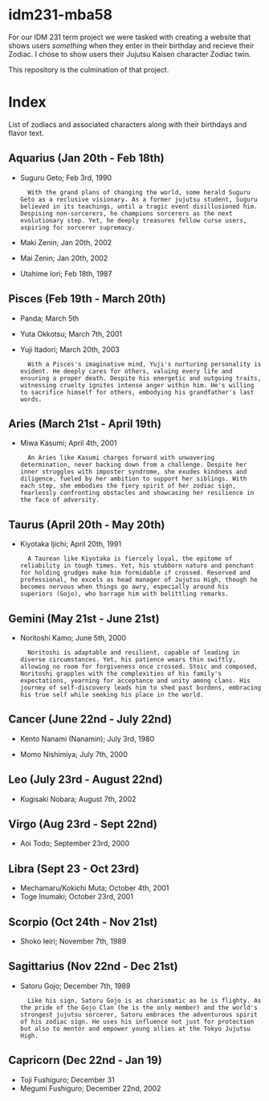 # idm231-mba58

For our IDM 231 term project we were tasked with creating a website that shows users *something* when they enter in their birthday and recieve their Zodiac. I chose to show users their Jujutsu Kaisen character Zodiac twin. 

This repository is the culmination of that project. 

# Index
List of zodiacs and associated characters along with their birthdays and flavor text. 

## Aquarius (Jan 20th - Feb 18th)
- Suguru Geto; Feb 3rd, 1990

        With the grand plans of changing the world, some herald Suguru Geto as a reclusive visionary. As a former jujutsu student, Suguru believed in its teachings, until a tragic event disillusioned him. Despising non-sorcerers, he champions sorcerers as the next evolutionary step. Yet, he deeply treasures fellow curse users, aspiring for sorcerer supremacy.

- Maki Zenin; Jan 20th, 2002
- Mai Zenin; Jan 20th, 2002 
- Utahime Iori; Feb 18th, 1987

## Pisces (Feb 19th - March 20th)
- Panda; March 5th
- Yuta Okkotsu; March 7th, 2001 
- Yuji Itadori; March 20th, 2003

        With a Pisces's imaginative mind, Yuji's nurturing personality is evident. He deeply cares for others, valuing every life and ensuring a proper death. Despite his energetic and outgoing traits, witnessing cruelty ignites intense anger within him. He's willing to sacrifice himself for others, embodying his grandfather's last words.

## Aries (March 21st - April 19th)
- Miwa Kasumi; April 4th, 2001

        An Aries like Kasumi charges forward with unwavering determination, never backing down from a challenge. Despite her inner struggles with imposter syndrome, she exudes kindness and diligence, fueled by her ambition to support her siblings. With each step, she embodies the fiery spirit of her zodiac sign, fearlessly confronting obstacles and showcasing her resilience in the face of adversity.

## Taurus (April 20th - May 20th)
- Kiyotaka Ijichi; April 20th, 1991

        A Taurean like Kiyotaka is fiercely loyal, the epitome of reliability in tough times. Yet, his stubborn nature and penchant for holding grudges make him formidable if crossed. Reserved and professional, he excels as head manager of Jujutsu High, though he becomes nervous when things go awry, especially around his superiors (Gojo), who barrage him with belittling remarks.

## Gemini (May 21st - June 21st)
- Noritoshi Kamo; June 5th, 2000

        Noritoshi is adaptable and resilient, capable of leading in diverse circumstances. Yet, his patience wears thin swiftly, allowing no room for forgiveness once crossed. Stoic and composed, Noritoshi grapples with the complexities of his family's expectations, yearning for acceptance and unity among clans. His journey of self-discovery leads him to shed past burdens, embracing his true self while seeking his place in the world.

## Cancer (June 22nd - July 22nd)
- Kento Nanami (Nanamin); July 3rd, 1980 

        

- Momo Nishimiya; July 7th, 2000

## Leo (July 23rd - August 22nd)
- Kugisaki Nobara; August 7th, 2002

## Virgo (Aug 23rd - Sept 22nd)
- Aoi Todo; September 23rd, 2000

## Libra (Sept 23 - Oct 23rd)
- Mechamaru/Kokichi Muta; October 4th, 2001
- Toge Inumaki; October 23rd, 2001 

## Scorpio (Oct 24th - Nov 21st)
- Shoko Ieiri; November 7th, 1989

## Sagittarius (Nov 22nd - Dec 21st)
- Satoru Gojo; December 7th, 1989

        Like his sign, Satoru Gojo is as charismatic as he is flighty. As the pride of the Gojo Clan (he is the only member) and the world's strongest jujutsu sorcerer, Satoru embraces the adventurous spirit of his zodiac sign. He uses his influence not just for protection but also to mentor and empower young allies at the Tokyo Jujutsu High.

## Capricorn (Dec 22nd - Jan 19)
- Toji Fushiguro; December 31
- Megumi Fushiguro; December 22nd, 2002


